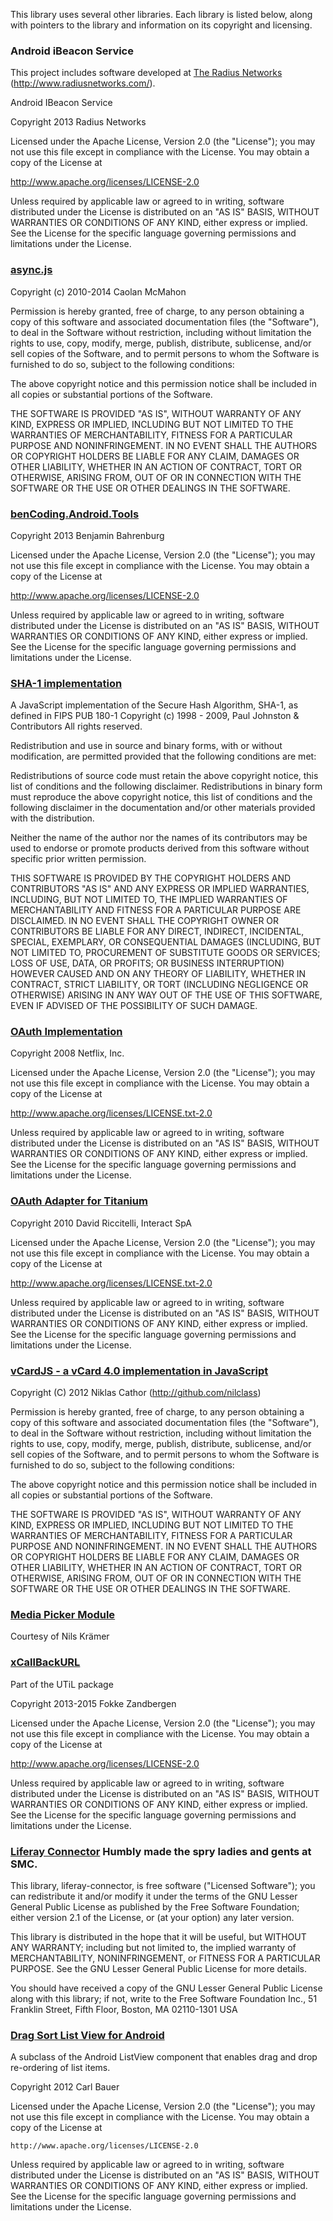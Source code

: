 This library uses several other libraries. Each library is listed below, along with pointers to
the library and information on its copyright and licensing.

### Android iBeacon Service

This project includes software developed at
[The Radius Networks](http://www.radiusnetworks.com) (http://www.radiusnetworks.com/).

Android IBeacon Service

Copyright 2013 Radius Networks

Licensed under the Apache License, Version 2.0 (the "License");
you may not use this file except in compliance with the License.
You may obtain a copy of the License at

   http://www.apache.org/licenses/LICENSE-2.0

Unless required by applicable law or agreed to in writing, software
distributed under the License is distributed on an "AS IS" BASIS,
WITHOUT WARRANTIES OR CONDITIONS OF ANY KIND, either express or implied.
See the License for the specific language governing permissions and
limitations under the License.


### [async.js](https://github.com/caolan/async/blob/master/LICENSE)

Copyright (c) 2010-2014 Caolan McMahon

Permission is hereby granted, free of charge, to any person obtaining a copy
of this software and associated documentation files (the "Software"), to deal
in the Software without restriction, including without limitation the rights
to use, copy, modify, merge, publish, distribute, sublicense, and/or sell
copies of the Software, and to permit persons to whom the Software is
furnished to do so, subject to the following conditions:

The above copyright notice and this permission notice shall be included in
all copies or substantial portions of the Software.

THE SOFTWARE IS PROVIDED "AS IS", WITHOUT WARRANTY OF ANY KIND, EXPRESS OR
IMPLIED, INCLUDING BUT NOT LIMITED TO THE WARRANTIES OF MERCHANTABILITY,
FITNESS FOR A PARTICULAR PURPOSE AND NONINFRINGEMENT. IN NO EVENT SHALL THE
AUTHORS OR COPYRIGHT HOLDERS BE LIABLE FOR ANY CLAIM, DAMAGES OR OTHER
LIABILITY, WHETHER IN AN ACTION OF CONTRACT, TORT OR OTHERWISE, ARISING FROM,
OUT OF OR IN CONNECTION WITH THE SOFTWARE OR THE USE OR OTHER DEALINGS IN
THE SOFTWARE.

### [benCoding.Android.Tools](https://github.com/benbahrenburg/benCoding.Android.Tools)

Copyright 2013 Benjamin Bahrenburg

Licensed under the Apache License, Version 2.0 (the "License");
you may not use this file except in compliance with the License.
You may obtain a copy of the License at

   http://www.apache.org/licenses/LICENSE-2.0

Unless required by applicable law or agreed to in writing, software
distributed under the License is distributed on an "AS IS" BASIS,
WITHOUT WARRANTIES OR CONDITIONS OF ANY KIND, either express or implied.
See the License for the specific language governing permissions and
limitations under the License.

### [SHA-1 implementation](http://pajhome.org.uk/crypt/md5/)

A JavaScript implementation of the Secure Hash Algorithm, SHA-1, as defined in FIPS PUB 180-1
Copyright (c) 1998 - 2009, Paul Johnston & Contributors
All rights reserved.

Redistribution and use in source and binary forms, with or without modification, are permitted
provided that the following conditions are met:

Redistributions of source code must retain the above copyright notice, this list of conditions
and the following disclaimer. Redistributions in binary form must reproduce the above copyright notice,
this list of conditions and the following disclaimer in the documentation and/or other materials
provided with the distribution.

Neither the name of the author nor the names of its contributors may be used to endorse or
promote products derived from this software without specific prior written permission.

THIS SOFTWARE IS PROVIDED BY THE COPYRIGHT HOLDERS AND CONTRIBUTORS "AS IS" AND ANY EXPRESS
OR IMPLIED WARRANTIES, INCLUDING, BUT NOT LIMITED TO, THE IMPLIED WARRANTIES OF MERCHANTABILITY
AND FITNESS FOR A PARTICULAR PURPOSE ARE DISCLAIMED. IN NO EVENT SHALL THE COPYRIGHT OWNER OR
CONTRIBUTORS BE LIABLE FOR ANY DIRECT, INDIRECT, INCIDENTAL, SPECIAL, EXEMPLARY, OR CONSEQUENTIAL
DAMAGES (INCLUDING, BUT NOT LIMITED TO, PROCUREMENT OF SUBSTITUTE GOODS OR SERVICES; LOSS OF USE,
DATA, OR PROFITS; OR BUSINESS INTERRUPTION) HOWEVER CAUSED AND ON ANY THEORY OF LIABILITY, WHETHER
IN CONTRACT, STRICT LIABILITY, OR TORT (INCLUDING NEGLIGENCE OR OTHERWISE) ARISING IN ANY WAY OUT OF
THE USE OF THIS SOFTWARE, EVEN IF ADVISED OF THE POSSIBILITY OF SUCH DAMAGE.

### [OAuth Implementation](https://code.google.com/p/oauth/)

Copyright 2008 Netflix, Inc.

Licensed under the Apache License, Version 2.0 (the "License");
you may not use this file except in compliance with the License.
You may obtain a copy of the License at

http://www.apache.org/licenses/LICENSE.txt-2.0

Unless required by applicable law or agreed to in writing, software
distributed under the License is distributed on an "AS IS" BASIS,
WITHOUT WARRANTIES OR CONDITIONS OF ANY KIND, either express or implied.
See the License for the specific language governing permissions and
limitations under the License.

### [OAuth Adapter for Titanium](https://code.google.com/p/oauth-adapter/)

Copyright 2010 David Riccitelli, Interact SpA

Licensed under the Apache License, Version 2.0 (the "License");
you may not use this file except in compliance with the License.
You may obtain a copy of the License at

http://www.apache.org/licenses/LICENSE.txt-2.0

Unless required by applicable law or agreed to in writing, software
distributed under the License is distributed on an "AS IS" BASIS,
WITHOUT WARRANTIES OR CONDITIONS OF ANY KIND, either express or implied.
See the License for the specific language governing permissions and
limitations under the License.

### [vCardJS - a vCard 4.0 implementation in JavaScript](http://github.com/nilclass)

Copyright (C) 2012 Niklas Cathor (http://github.com/nilclass)

Permission is hereby granted, free of charge, to any person obtaining a copy
of this software and associated documentation files (the "Software"), to deal
in the Software without restriction, including without limitation the rights
to use, copy, modify, merge, publish, distribute, sublicense, and/or sell
copies of the Software, and to permit persons to whom the Software is furnished
to do so, subject to the following conditions:

The above copyright notice and this permission notice shall be included in all
copies or substantial portions of the Software.

THE SOFTWARE IS PROVIDED "AS IS", WITHOUT WARRANTY OF ANY KIND, EXPRESS OR
IMPLIED, INCLUDING BUT NOT LIMITED TO THE WARRANTIES OF MERCHANTABILITY,
FITNESS FOR A PARTICULAR PURPOSE AND NONINFRINGEMENT. IN NO EVENT SHALL THE
AUTHORS OR COPYRIGHT HOLDERS BE LIABLE FOR ANY CLAIM, DAMAGES OR OTHER
LIABILITY, WHETHER IN AN ACTION OF CONTRACT, TORT OR OTHERWISE, ARISING FROM,
OUT OF OR IN CONNECTION WITH THE SOFTWARE OR THE USE OR OTHER DEALINGS IN THE
SOFTWARE.

### [Media Picker Module](https://github.com/lowb1rd/TiMediaPicker)

Courtesy of Nils Krämer

### [xCallBackURL](https://github.com/FokkeZB/UTiL)

Part of the UTiL package

Copyright 2013-2015 Fokke Zandbergen

Licensed under the Apache License, Version 2.0 (the "License");
you may not use this file except in compliance with the License.
You may obtain a copy of the License at

   http://www.apache.org/licenses/LICENSE-2.0

Unless required by applicable law or agreed to in writing, software
distributed under the License is distributed on an "AS IS" BASIS,
WITHOUT WARRANTIES OR CONDITIONS OF ANY KIND, either express or implied.
See the License for the specific language governing permissions and
limitations under the License.

### [Liferay Connector](https://github.com/smclab/liferay-connector) Humbly made the spry ladies and gents at SMC.
                      
This library, liferay-connector, is free software ("Licensed Software");
you can redistribute it and/or modify it under the terms of the GNU Lesser
General Public License as published by the Free Software Foundation; either
version 2.1 of the License, or (at your option) any later version.

This library is distributed in the hope that it will be useful, but WITHOUT
ANY WARRANTY; including but not limited to, the implied warranty of
MERCHANTABILITY, NONINFRINGEMENT, or FITNESS FOR A PARTICULAR PURPOSE.
See the GNU Lesser General Public License for more details.

You should have received a copy of the GNU Lesser General Public License
along with this library; if not, write to the Free Software Foundation
 Inc., 51 Franklin Street, Fifth Floor, Boston, MA 02110-1301 USA

### [Drag Sort List View for Android](https://github.com/bauerca/drag-sort-listview)

A subclass of the Android ListView component that enables drag
and drop re-ordering of list items.

Copyright 2012 Carl Bauer

Licensed under the Apache License, Version 2.0 (the "License");
you may not use this file except in compliance with the License.
You may obtain a copy of the License at

    http://www.apache.org/licenses/LICENSE-2.0

Unless required by applicable law or agreed to in writing, software
distributed under the License is distributed on an "AS IS" BASIS,
WITHOUT WARRANTIES OR CONDITIONS OF ANY KIND, either express or implied.
See the License for the specific language governing permissions and
limitations under the License.
